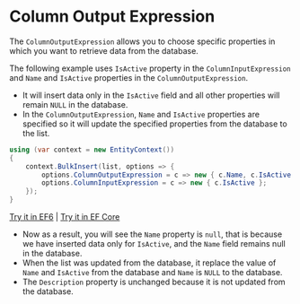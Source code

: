 # Column Output Expression

The `ColumnOutputExpression` allows you to choose specific properties in which you want to retrieve data from the database.

The following example uses `IsActive` property in the `ColumnInputExpression` and `Name` and `IsActive` properties in the `ColumnOutputExpression`. 

 - It will insert data only in the `IsActive` field and all other properties will remain `NULL` in the database.
 - In the `ColumnOutputExpression`, `Name` and `IsActive` properties are specified so it will update the specified properties from the database to the list.

```csharp
using (var context = new EntityContext())
{
    context.BulkInsert(list, options => {
        options.ColumnOutputExpression = c => new { c.Name, c.IsActive };
        options.ColumnInputExpression = c => new { c.IsActive };
    });
} 
```

[Try it in EF6](https://dotnetfiddle.net/se3Vjk) | [Try it in EF Core](https://dotnetfiddle.net/m2GVIU)

 - Now as a result, you will see the `Name` property is `null`, that is because we have inserted data only for `IsActive`, and the `Name` field remains null in the database.
 - When the list was updated from the database, it replace the value of `Name` and `IsActive` from the database and `Name` is `NULL` to the database.
 - The `Description` property is unchanged because it is not updated from the database.

